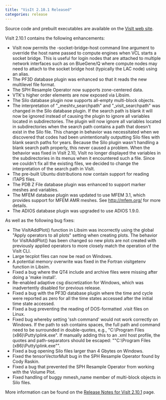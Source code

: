 ```yaml
---
title: "VisIt 2.10.1 Released"
categories: release
---
```


Source code and prebuilt executables are available on the [VisIt web site](https://visit.llnl.gov/).

VisIt 2.10.1 contains the following enhancements:

* VisIt now permits the -socket-bridge-host command line argument to override the host name passed to compute engines when VCL starts a socket bridge. This is useful for login nodes that are attached to multiple network interfaces such as on BlueGene/Q where compute nodes may need to attach to the socket bridge host (typically the LAC node) using an alias.
* The PF3D database plugin was enhanced so that it reads the new multilevel file format.
* The SPH Resample Operator now supports zone-centered data.
* VTK's higher order elements are now exposed via Libsim.
* The Silo database plugin now supports all-empty multi-block objects.
* The interpretation of "_meshtv_searchpath" and "_visit_searchpath" was changed in the Silo database plugin. If the search path is blank it will now be ignored instead of causing the plugin to ignore all variables located in subdirectories. The plugin will now ignore all variables located in subdirectories when the search path contains a path that doesn't exist in the Silo file. This change in behavior was necessitated when we discovered that codes had been unintentionally outputting Silo files with blank search paths for years. Because the Silo plugin wasn't handling a blank search path properly, this never caused a problem. When the behavior was fixed in VisIt 2.10, VisIt no longer displayed the variables in the subdirectories in its menus when it encountered such a file. Since we couldn't fix all the existing files, we decided to change the interpretation of the search path in VisIt.
* The pre-built Ubuntu distributions now contain support for reading ITAPS files.
* The PDB Z File database plugin was enhanced to support marker meshes and variables.
* The MFEM database plugin was updated to use MFEM 3.1, which provides support for MFEM AMR meshes. See http://mfem.org/ for more details.
* The ADIOS database plugin was upgraded to use ADIOS 1.9.0.

As well as the following bug fixes:

* The VisItAddPlot() function in Libsim was incorrectly using the global "Apply operators to all plots" setting when creating plots. The behavior for VisItAddPlot() has been changed so new plots are not created with previously applied operators to more closely match the operation of the VisIt CLI.
* Large tecplot files can now be read on Windows.
* A potential memory overwrite was fixed in the Fortran visitgetenv function in Libsim.
* Fixed a bug where the QT4 include and archive files were missing after doing a 'make install'.
* Re-enabled adaptive csg discretization for Windows, which was inadvertently disabled for previous release.
* Fixed a bug with the PF3D database plugin where the time and cycle were reported as zero for all the time states accessed after the initial time state accessed.
* Fixed a bug preventing the reading of DOS-formatted .visit files on Linux.
* Fixed bug whereby setting 'ssh command' would not work correctly on Windows. If the path to ssh contains spaces, the full path and command need to be surrounded in double-quotes, e.g., "C:\Program Files (x86)\Putty\plink.exe". If manually adding this to an .xml host profile, the quotes and path-separators should be escaped: "\"C:\\Program Files (x86)\\Putty\\plink.exe\"".
* Fixed a bug opening Silo files larger than 4 Gbytes on Windows.
* Fixed the tensorVectorMult bug in the SPH Resample Operator found by Cody Raskin.
* Fixed a bug that prevented the SPH Resample Operator from working with the Volume Plot.
* Fixed handling of buggy mmesh_name member of multi-block objects in Silo files.

More information can be found on the [Release Notes for VisIt 2.10.1](https://wci.llnl.gov/simulation/computer-codes/visit/releases/release-notes-2.10.1) page.
